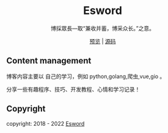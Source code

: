 <h1 align="center">Esword</h1>

<div align="center">
博採眾長—取“兼收并蓄，博采众长。”之意。

[预览](https://Esword618.github.io/) | [源码](https://github.com/Esword618/Esword618-blog)
</div>

## Content management

博客内容主要以 自己的学习，例如 python,golang,爬虫,vue,gio 。

分享一些有趣程序、技巧、开发教程、心情和学习记录！

## Copyright

copyright: 2018 - 2022 [Esword](https://github.com/Esword618)

